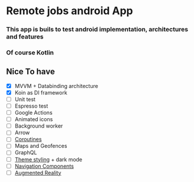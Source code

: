 # Remote jobs android App

### This app is buils to test android implementation, architectures and features

### Of course Kotlin

## Nice To have 

- [x] MVVM + Databinding architecture
- [x] Koin as DI framework
- [ ] Unit test
- [ ] Espresso test
- [ ] Google Actions
- [ ] Animated icons
- [ ] Background worker
- [ ] Arrow
- [ ] [Coroutines](https://github.com/Kotlin/kotlinx.coroutines)
- [ ] Maps and Geofences
- [ ] GraphQL
- [ ] [Theme styling](https://medium.com/monzo-bank/refactoring-android-themes-with-style-restructuring-themes-15230569e50_) + dark mode
- [ ] [Navigation Components](https://developer.android.com/guide/navigation/navigation-getting-started_)
- [ ] [Augmented Reality](https://developers.google.com/ar/develop/java/quickstart) 
